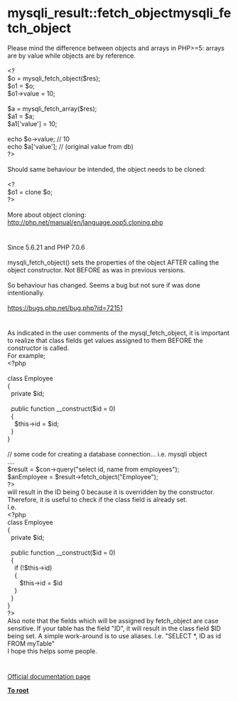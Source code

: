 # mysqli_result::fetch_objectmysqli_fetch_object




<div class="phpcode"><span class="html">
Please mind the difference between objects and arrays in PHP&gt;=5: arrays are by value while objects are by reference.<br><br>&lt;?<br>$o = mysqli_fetch_object($res);<br>$o1 = $o;<br>$o1-&gt;value = 10;<br><br>$a = mysqli_fetch_array($res);<br>$a1 = $a;<br>$a1[&apos;value&apos;] = 10;<br><br>echo $o-&gt;value; // 10<br>echo $a[&apos;value&apos;]; // (original value from db)<br>?&gt;<br><br>Should same behaviour be intended, the object needs to be cloned:<br><br>&lt;?<br>$o1 = clone $o;<br>?&gt;<br><br>More about object cloning:<br><a href="http://php.net/manual/en/language.oop5.cloning.php" rel="nofollow" target="_blank">http://php.net/manual/en/language.oop5.cloning.php</a></span>
</div>
  

#


<div class="phpcode"><span class="html">
Since 5.6.21 and PHP 7.0.6<br><br>mysqli_fetch_object() sets the properties of the object AFTER calling the object constructor. Not BEFORE as was in previous versions.<br><br>So behaviour has changed. Seems a bug but not sure if was done intentionally.<br><br><a href="https://bugs.php.net/bug.php?id=72151" rel="nofollow" target="_blank">https://bugs.php.net/bug.php?id=72151</a></span>
</div>
  

#


<div class="phpcode"><span class="html">
As indicated in the user comments of the mysql_fetch_object, it is important to realize that class fields get values assigned to them BEFORE the constructor is called.<br>For example;<br><span class="default">&lt;?php<br><br></span><span class="keyword">class </span><span class="default">Employee<br></span><span class="keyword">{<br>&#xA0; private </span><span class="default">$id</span><span class="keyword">;<br><br>&#xA0; public function </span><span class="default">__construct</span><span class="keyword">(</span><span class="default">$id </span><span class="keyword">= </span><span class="default">0</span><span class="keyword">)<br>&#xA0; {<br>&#xA0; &#xA0; </span><span class="default">$this</span><span class="keyword">-&gt;</span><span class="default">id </span><span class="keyword">= </span><span class="default">$id</span><span class="keyword">;<br>&#xA0; }<br>}<br><br></span><span class="comment">// some code for creating a database connection... i.e. mysqli object<br></span><span class="keyword">....<br></span><span class="default">$result </span><span class="keyword">= </span><span class="default">$con</span><span class="keyword">-&gt;</span><span class="default">query</span><span class="keyword">(</span><span class="string">&quot;select id, name from employees&quot;</span><span class="keyword">);<br></span><span class="default">$anEmployee </span><span class="keyword">= </span><span class="default">$result</span><span class="keyword">-&gt;</span><span class="default">fetch_object</span><span class="keyword">(</span><span class="string">&quot;Employee&quot;</span><span class="keyword">);<br></span><span class="default">?&gt;<br></span>will result in the ID being 0 because it is overridden by the constructor. Therefore, it is useful to check if the class field is already set.<br>I.e.<br><span class="default">&lt;?php<br></span><span class="keyword">class </span><span class="default">Employee<br></span><span class="keyword">{<br>&#xA0; private </span><span class="default">$id</span><span class="keyword">;<br><br>&#xA0; public function </span><span class="default">__construct</span><span class="keyword">(</span><span class="default">$id </span><span class="keyword">= </span><span class="default">0</span><span class="keyword">)<br>&#xA0; {<br>&#xA0; &#xA0; if (!</span><span class="default">$this</span><span class="keyword">-&gt;</span><span class="default">id</span><span class="keyword">)<br>&#xA0; &#xA0; {<br>&#xA0; &#xA0; &#xA0;&#xA0; </span><span class="default">$this</span><span class="keyword">-&gt;</span><span class="default">id </span><span class="keyword">= </span><span class="default">$id <br>&#xA0; &#xA0; </span><span class="keyword">}<br>&#xA0; }<br>}<br></span><span class="default">?&gt;<br></span>Also note that the fields which will be assigned by fetch_object are case sensitive. If your table has the field &quot;ID&quot;, it will result in the class field $ID being set. A simple work-around is to use aliases. I.e. &quot;SELECT *, ID as id FROM myTable&quot;<br>I hope this helps some people.</span>
</div>
  

#

[Official documentation page](https://www.php.net/manual/en/mysqli-result.fetch-object.php)

**[To root](/README.md)**